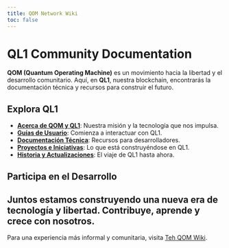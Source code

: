 ```yaml
---
title: QOM Network Wiki
toc: false
---
```


# QL1 Community Documentation
**QOM (Quantum Operating Machine)** es un movimiento hacia la libertad y el desarrollo comunitario. Aquí, en **QL1**, nuestra blockchain, encontrarás la documentación técnica y recursos para construir el futuro. 
## Explora QL1 
- **[Acerca de QOM y QL1](about-qom.md)**: Nuestra misión y la tecnología que nos impulsa.
- **[Guías de Usuario](user-guides.md)**: Comienza a interactuar con QL1.
- **[Documentación Técnica](docs.md)**: Recursos para desarrolladores.
- **[Proyectos e Iniciativas](projects.md)**: Lo que está construyéndose en QL1.
- **[Historia y Actualizaciones](network-history.md)**: El viaje de QL1 hasta ahora. 
## Participa en el Desarrollo
Juntos estamos construyendo una nueva era de tecnología y libertad. Contribuye, aprende y crece con nosotros. 
--- 
Para una experiencia más informal y comunitaria, visita [Teh QOM Wiki](index-teh-qom-wiki/).